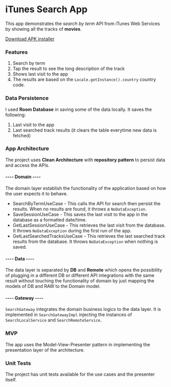 # iTunes Search App

This app demonstrates the *search by term* API from iTunes Web Services by showing all the tracks of **movies**.

[Download APK installer](https://github.com/rhychel/iTunesSearch/raw/master/iTunesSearch.apk)

### Features

1. Search by term
2. Tap the result to see the long description of the track
3. Shows last visit to the app
4. The results are based on the `Locale.getInstance().country` country code.

### Data Persistence

I used **Room Database** in saving some of the data locally. It saves the following:

 1. Last visit to the app
 2. Last searched track results (it clears the table everytime new data is fetched)

### App Architecture

The project uses **Clean Architecture** with **repository pattern** to persist data and access the APIs.

#### ---- Domain ----
The domain layer establish the functionality of the application based on how the user expects it to behave.

 - SearchByTermUseCase - This calls the API for search then persist the results. When no results are found, it throws a `NoDataException`.
 - SaveSessionUseCase - This saves the last visit to the app in the database as a formatted date/time.
 - GetLastSessionUseCase - This retrieves the last visit from the database. It throws `NoDataException` during the first run of the app.
 - GetLastSearchedTracksUseCase - This retrieves the last searched track results from the database. It throws `NoDataException` when nothing is saved.

#### ---- Data ----
The data layer is separated by **DB** and **Remote** which opens the possibility of plugging in a different DB or different API integrations with the same result without touching the functionality of domain by just mapping the models of DB and RAW to the Domain model.

#### ---- Gateway ----
`SearchGateway` integrates the domain business logics to the data layer. It is implemented in `SearchGatewayImpl` injecting the instances of `SearchLocalService` and `SearchRemoteService`.

### MVP
The app uses the Model-View-Presenter pattern in implementing the presentation layer of the architecture.

### Unit Tests
The project has unit tests available for the use cases and the presenter itself.